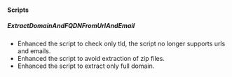 
#### Scripts
##### ExtractDomainAndFQDNFromUrlAndEmail
- Enhanced the script to check only tld, the script no longer supports urls and emails.
- Enhanced the script to avoid extraction of zip files.
- Enhanced the script to extract only full domain.
